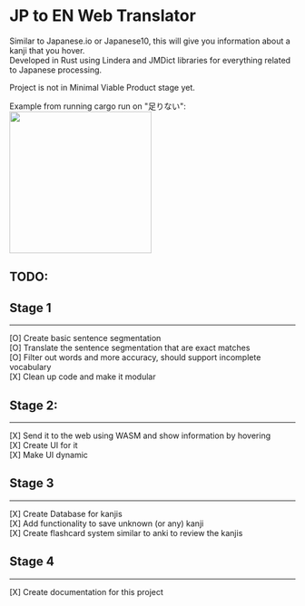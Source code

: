 # JP to EN Web Translator

Similar to Japanese.io or Japanese10, this will give you information about a kanji that you hover. 
</br>
Developed in Rust using Lindera and JMDict libraries for everything related to Japanese processing.

Project is not in Minimal Viable Product stage yet. 

Example from running cargo run on "足りない": </br>
<img src="https://user-images.githubusercontent.com/83165406/216244133-ca4185b7-2ba6-40ad-bfeb-2d761945b15d.png" width=250 />


## TODO:
## **Stage 1**
---
[O] Create basic sentence segmentation </br>
[O] Translate the sentence segmentation that are exact matches </br>
[O] Filter out words and more accuracy, should support incomplete vocabulary </br>
[X] Clean up code and make it modular </br>
## **Stage 2:**
---
[X] Send it to the web using WASM and show information by hovering </br>
[X] Create UI for it </br>
[X] Make UI dynamic </br>
## **Stage 3**
---
[X] Create Database for kanjis </br>
[X] Add functionality to save unknown (or any) kanji </br>
[X] Create flashcard system similar to anki to review the kanjis

## **Stage 4**
---
[X] Create documentation for this project </br>
